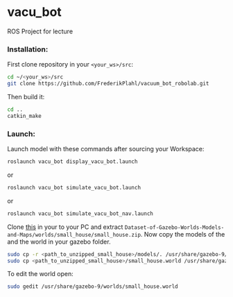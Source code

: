 # vacu_bot
ROS Project for lecture

### Installation:

First clone repository in your ``<your_ws>/src``:

```bash
cd ~/<your_ws>/src
git clone https://github.com/FrederikPlahl/vacuum_bot_robolab.git
```

Then build it:

```bash
cd ..
catkin_make
```

### Launch:

Launch model with these commands after sourcing your Workspace:

```bash
roslaunch vacu_bot display_vacu_bot.launch
```

or


```bash
roslaunch vacu_bot simulate_vacu_bot.launch
```

or


```bash
roslaunch vacu_bot simulate_vacu_bot_nav.launch
```

Clone [this][worlds] in your to your PC and extract ``Dataset-of-Gazebo-Worlds-Models-and-Maps/worlds/small_house/small_house.zip``. Now copy the models of the and the world in your gazebo folder.

```bash
sudo cp -r <path_to_unzipped_small_house>/models/. /usr/share/gazebo-9/models
sudo cp <path_to_unzipped_small_house>/small_house.world /usr/share/gazebo-9/worlds
```

To edit the world open:

```bash
sudo gedit /usr/share/gazebo-9/worlds/small_house.world
```

[worlds]: https://github.com/mlherd/Dataset-of-Gazebo-Worlds-Models-and-Maps
